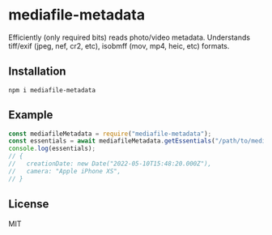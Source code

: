 # mediafile-metadata

Efficiently (only required bits) reads photo/video metadata.
Understands tiff/exif (jpeg, nef, cr2, etc), isobmff (mov, mp4, heic, etc) formats.

## Installation

```shell
npm i mediafile-metadata
```

## Example

```js
const mediafileMetadata = require("mediafile-metadata");
const essentials = await mediafileMetadata.getEssentials("/path/to/mediafile"); // path to photo or video file
console.log(essentials);
// {
//   creationDate: new Date("2022-05-10T15:48:20.000Z"),
//   camera: "Apple iPhone XS",
// }
```

## License

MIT
